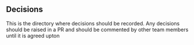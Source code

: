 ## Decisions 
This is the directory where decisions should be recorded.
Any decisions should be raised in a PR and should be commented by other team members until it is agreed upton